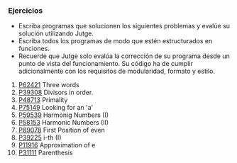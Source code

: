 ### Ejercicios
* Escriba programas que solucionen los siguientes problemas y evalúe su solución utilizando Jutge.
* Escriba todos los programas de modo que estén estructurados en funciones.
* Recuerde que Jutge solo evalúa la corrección de su programa desde un punto de vista del funcionamiento.
Su código ha de cumplir adicionalmente con los requisitos de modularidad, formato y estilo.

1. [P62421](https://jutge.org/problems/P62421_en) Three words
2. [P39308](https://jutge.org/problems/P39308) Divisors in order.
3. [P48713](https://jutge.org/problems/P48713) Primality
4. [P75149](https://jutge.org/problems/P75149) Looking for an 'a'
5. [P59539](https://jutge.org/problems/P59539) Harmonig Numbers (I)
6. [P58153](https://jutge.org/problems/P58153) Harmonic Numbers (II)
7. [P89078](https://jutge.org/problems/P89078) First Position of even
8. [P39225](https://jutge.org/problems/P39225) i-th (I)
9. [P11916](https://jutge.org/problems/P11916_en) Approximation of e
10. [P31111](https://jutge.org/problems/P31111) Parenthesis